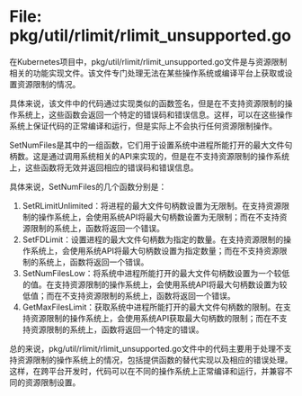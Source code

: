 # File: pkg/util/rlimit/rlimit_unsupported.go

在Kubernetes项目中，pkg/util/rlimit/rlimit_unsupported.go文件是与资源限制相关的功能实现文件。该文件专门处理无法在某些操作系统或编译平台上获取或设置资源限制的情况。

具体来说，该文件中的代码通过实现类似的函数签名，但是在不支持资源限制的操作系统上，这些函数会返回一个特定的错误码和错误信息。这样，可以在这些操作系统上保证代码的正常编译和运行，但是实际上不会执行任何资源限制操作。

SetNumFiles是其中的一组函数，它们用于设置系统中进程所能打开的最大文件句柄数。这是通过调用系统相关的API来实现的，但是在不支持资源限制的操作系统上，这些函数将无效并返回相应的错误码和错误信息。

具体来说，SetNumFiles的几个函数分别是：
1. SetRLimitUnlimited：将进程的最大文件句柄数设置为无限制。在支持资源限制的操作系统上，会使用系统API将最大句柄数设置为无限制；而在不支持资源限制的系统上，函数将返回一个错误。
2. SetFDLimit：设置进程的最大文件句柄数为指定的数量。在支持资源限制的操作系统上，会使用系统API将最大句柄数设置为指定数量；而在不支持资源限制的系统上，函数将返回一个错误。
3. SetNumFilesLow：将系统中进程所能打开的最大文件句柄数设置为一个较低的值。在支持资源限制的操作系统上，会使用系统API将最大句柄数设置为较低值；而在不支持资源限制的系统上，函数将返回一个错误。
4. GetMaxFilesLimit：获取系统中进程所能打开的最大文件句柄数的限制。在支持资源限制的操作系统上，会使用系统API获取最大句柄数的限制；而在不支持资源限制的系统上，函数将返回一个特定的错误。

总的来说，pkg/util/rlimit/rlimit_unsupported.go文件中的代码主要用于处理不支持资源限制的操作系统上的情况，包括提供函数的替代实现以及相应的错误处理。这样，在跨平台开发时，代码可以在不同的操作系统上正常编译和运行，并兼容不同的资源限制设置。

